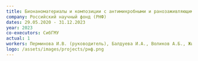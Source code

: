 ```yaml
---
title: Бионаноматериалы и композиции с антимикробными и ранозаживляющими свойствами на основе гуминовых веществ
company: Российский научный фонд (РНФ)
dates: 29.05.2020 - 31.12.2023
year: 2023
co-executors: СибГМУ
actual: 1
workers: Перминова И.В. (руководитель), Балдуева И.А., Воликов А.Б., Жиркова А.М., Мельникова С.В., Молодых А.А., Соловьева А.А., Рухович Г.Д., Хрептугова А.Н. (исполнители)
logo: /assets/images/projects/рнф.png
---
```

